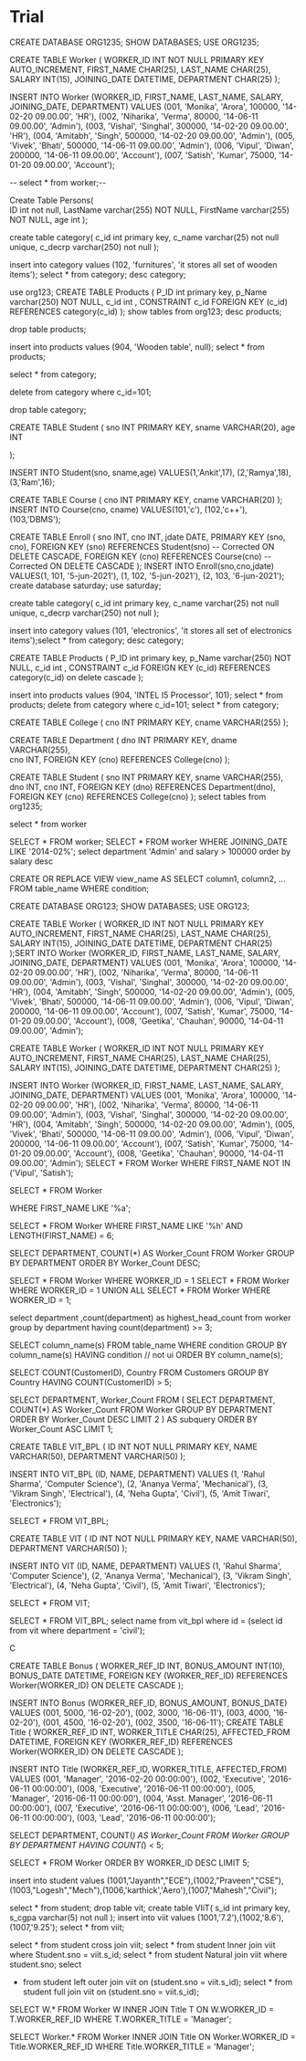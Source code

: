 # Trial


CREATE DATABASE ORG1235;
SHOW DATABASES;
USE ORG1235;


CREATE TABLE Worker (
	WORKER_ID INT NOT NULL PRIMARY KEY AUTO_INCREMENT,
	FIRST_NAME CHAR(25),
	LAST_NAME CHAR(25),
	SALARY INT(15),
	JOINING_DATE DATETIME,
	DEPARTMENT CHAR(25)
);

INSERT INTO Worker 
	(WORKER_ID, FIRST_NAME, LAST_NAME, SALARY, JOINING_DATE, DEPARTMENT) VALUES
		(001, 'Monika', 'Arora', 100000, '14-02-20 09.00.00', 'HR'),
		(002, 'Niharika', 'Verma', 80000, '14-06-11 09.00.00', 'Admin'),
		(003, 'Vishal', 'Singhal', 300000, '14-02-20 09.00.00', 'HR'),
		(004, 'Amitabh', 'Singh', 500000, '14-02-20 09.00.00', 'Admin'),
		(005, 'Vivek', 'Bhati', 500000, '14-06-11 09.00.00', 'Admin'),
		(006, 'Vipul', 'Diwan', 200000, '14-06-11 09.00.00', 'Account'),
		(007, 'Satish', 'Kumar', 75000, '14-01-20 09.00.00', 'Account');
        
-- select * from worker;-- 

















Create Table Persons(	
	ID int not null,
    LastName varchar(255) NOT NULL,
	FirstName varchar(255) NOT NULL,
    age int
);



create table category(
c_id int primary key,
c_name varchar(25) not null unique,
c_decrp varchar(250) not null
);

insert into category values (102, 'furnitures', 'it stores all set of wooden items');
select * from category;
desc category;

use org123;
CREATE TABLE Products (
    P_ID int primary key,
    p_Name varchar(250) NOT NULL,
    c_id int ,
    CONSTRAINT c_id FOREIGN KEY (c_id)
    REFERENCES category(c_id)
);
show tables from org123;
desc products;

drop table products;

insert into products values (904, 'Wooden table', null);
select * from products;


select * from category;

delete from category where c_id=101;

drop table category;

CREATE TABLE Student (
    sno INT PRIMARY KEY,
    sname VARCHAR(20),
    age INT

);

INSERT INTO Student(sno, sname,age) 
 VALUES(1,'Ankit',17),
       (2,'Ramya',18),
       (3,'Ram',16);


CREATE TABLE Course (
    cno INT PRIMARY KEY,
    cname VARCHAR(20)
);
INSERT INTO Course(cno, cname) 
 VALUES(101,'c'),
       (102,'c++'),
       (103,'DBMS');






CREATE TABLE Enroll (
  sno INT,
    cno INT,
    jdate DATE,
    PRIMARY KEY (sno, cno),
    FOREIGN KEY (sno)
    REFERENCES Student(sno)  -- Corrected
    ON DELETE CASCADE,
    FOREIGN KEY (cno)
    REFERENCES Course(cno)   -- Corrected
    ON DELETE CASCADE
        );
	INSERT INTO Enroll(sno,cno,jdate) 
 VALUES(1, 101, '5-jun-2021'),
       (1, 102, '5-jun-2021'),
       (2, 103, '6-jun-2021');
create database saturday;
use saturday;

create table category(
c_id int primary key,
c_name varchar(25) not null unique,
c_decrp varchar(250) not null
);

insert into category values (101, 'electronics', 'it stores all set of electronics items');select * from category;
desc category;

CREATE TABLE Products (
    P_ID int primary key,
    p_Name varchar(250) NOT NULL,
    c_id int ,
    CONSTRAINT c_id FOREIGN KEY (c_id)
    REFERENCES category(c_id) on delete cascade
);

insert into products values (904, 'INTEL I5 Processor', 101);
select * from products;
delete from category where c_id=101;
select * from category;

CREATE TABLE College (
    cno INT PRIMARY KEY,
    cname VARCHAR(255) 
  );

CREATE TABLE Department (
 dno INT PRIMARY KEY,
dname VARCHAR(255),  
cno INT,
FOREIGN KEY (cno) REFERENCES College(cno)
);


CREATE TABLE Student (
    sno INT PRIMARY KEY,
    sname VARCHAR(255),  
    dno INT,
    cno INT,
    FOREIGN KEY (dno) REFERENCES Department(dno),
    FOREIGN KEY (cno) REFERENCES College(cno)
  );
  select tables from org1235;
  
  select * from  worker

SELECT * FROM worker;
SELECT * FROM worker WHERE JOINING_DATE LIKE '2014-02%';
select department 'Admin' and salary > 100000 order by salary desc	

CREATE OR REPLACE VIEW view_name AS
SELECT column1, column2, ...
FROM table_name
WHERE condition;



CREATE DATABASE ORG123;
SHOW DATABASES;
USE ORG123;

CREATE TABLE Worker (
	WORKER_ID INT NOT NULL PRIMARY KEY AUTO_INCREMENT,
	FIRST_NAME CHAR(25),
	LAST_NAME CHAR(25),
	SALARY INT(15),
	JOINING_DATE DATETIME,
	DEPARTMENT CHAR(25)
);SERT INTO Worker 
	(WORKER_ID, FIRST_NAME, LAST_NAME, SALARY, JOINING_DATE, DEPARTMENT) VALUES
		(001, 'Monika', 'Arora', 100000, '14-02-20 09.00.00', 'HR'),
		(002, 'Niharika', 'Verma', 80000, '14-06-11 09.00.00', 'Admin'),
		(003, 'Vishal', 'Singhal', 300000, '14-02-20 09.00.00', 'HR'),
		(004, 'Amitabh', 'Singh', 500000, '14-02-20 09.00.00', 'Admin'),
		(005, 'Vivek', 'Bhati', 500000, '14-06-11 09.00.00', 'Admin'),
		(006, 'Vipul', 'Diwan', 200000, '14-06-11 09.00.00', 'Account'),
		(007, 'Satish', 'Kumar', 75000, '14-01-20 09.00.00', 'Account'),
		(008, 'Geetika', 'Chauhan', 90000, '14-04-11 09.00.00', 'Admin');



CREATE TABLE Worker (
	WORKER_ID INT NOT NULL PRIMARY KEY AUTO_INCREMENT,
	FIRST_NAME CHAR(25),
	LAST_NAME CHAR(25),
	SALARY INT(15),
	JOINING_DATE DATETIME,
	DEPARTMENT CHAR(25)
);

INSERT INTO Worker 
	(WORKER_ID, FIRST_NAME, LAST_NAME, SALARY, JOINING_DATE, DEPARTMENT) VALUES
		(001, 'Monika', 'Arora', 100000, '14-02-20 09.00.00', 'HR'),
		(002, 'Niharika', 'Verma', 80000, '14-06-11 09.00.00', 'Admin'),
		(003, 'Vishal', 'Singhal', 300000, '14-02-20 09.00.00', 'HR'),
		(004, 'Amitabh', 'Singh', 500000, '14-02-20 09.00.00', 'Admin'),
		(005, 'Vivek', 'Bhati', 500000, '14-06-11 09.00.00', 'Admin'),
		(006, 'Vipul', 'Diwan', 200000, '14-06-11 09.00.00', 'Account'),
		(007, 'Satish', 'Kumar', 75000, '14-01-20 09.00.00', 'Account'),
		(008, 'Geetika', 'Chauhan', 90000, '14-04-11 09.00.00', 'Admin');
SELECT * FROM Worker 
WHERE FIRST_NAME NOT IN ('Vipul', 'Satish');

SELECT * FROM Worker 

WHERE FIRST_NAME LIKE '%a';

SELECT * FROM Worker 
WHERE FIRST_NAME LIKE '%h' 
AND LENGTH(FIRST_NAME) = 6;

SELECT DEPARTMENT, COUNT(*) AS Worker_Count 
FROM Worker 
GROUP BY DEPARTMENT 
ORDER BY Worker_Count DESC;

SELECT * FROM Worker WHERE WORKER_ID = 1
SELECT * FROM Worker WHERE WORKER_ID = 1
UNION ALL
SELECT * FROM Worker WHERE WORKER_ID = 1;

select  department ,count(department) as highest_head_count
from worker
group by department
having count(department) >= 3;


SELECT column_name(s)
FROM table_name
WHERE condition
GROUP BY column_name(s)
HAVING condition   // not ui
ORDER BY column_name(s);


SELECT COUNT(CustomerID), Country
FROM Customers
GROUP BY Country
HAVING COUNT(CustomerID) > 5;

SELECT DEPARTMENT, Worker_Count
FROM (
    SELECT DEPARTMENT, COUNT(*) AS Worker_Count
    FROM Worker
    GROUP BY DEPARTMENT
    ORDER BY Worker_Count DESC
    LIMIT 2
) AS subquery
ORDER BY Worker_Count ASC
LIMIT 1;

CREATE TABLE VIT_BPL (
    ID INT NOT NULL PRIMARY KEY,
    NAME VARCHAR(50),
    DEPARTMENT VARCHAR(50)
);

INSERT INTO VIT_BPL (ID, NAME, DEPARTMENT) VALUES
(1, 'Rahul Sharma', 'Computer Science'),
(2, 'Ananya Verma', 'Mechanical'),
(3, 'Vikram Singh', 'Electrical'),
(4, 'Neha Gupta', 'Civil'),
(5, 'Amit Tiwari', 'Electronics');

SELECT * FROM VIT_BPL;

CREATE TABLE VIT (
    ID INT NOT NULL PRIMARY KEY,
    NAME VARCHAR(50),
    DEPARTMENT VARCHAR(50)
);

INSERT INTO VIT (ID, NAME, DEPARTMENT) VALUES
(1, 'Rahul Sharma', 'Computer Science'),
(2, 'Ananya Verma', 'Mechanical'),
(3, 'Vikram Singh', 'Electrical'),
(4, 'Neha Gupta', 'Civil'),
(5, 'Amit Tiwari', 'Electronics');

SELECT * FROM VIT;

SELECT * FROM VIT_BPL;
select name from vit_bpl where id = (select id from vit where department = 'civil');


C

CREATE TABLE Bonus (
	WORKER_REF_ID INT,
	BONUS_AMOUNT INT(10),
	BONUS_DATE DATETIME,
	FOREIGN KEY (WORKER_REF_ID)
		REFERENCES Worker(WORKER_ID)
        ON DELETE CASCADE
);

INSERT INTO Bonus 
	(WORKER_REF_ID, BONUS_AMOUNT, BONUS_DATE) VALUES
		(001, 5000, '16-02-20'),
		(002, 3000, '16-06-11'),
		(003, 4000, '16-02-20'),
		(001, 4500, '16-02-20'),
		(002, 3500, '16-06-11');
CREATE TABLE Title (
	WORKER_REF_ID INT,
	WORKER_TITLE CHAR(25),
	AFFECTED_FROM DATETIME,
	FOREIGN KEY (WORKER_REF_ID)
		REFERENCES Worker(WORKER_ID)
        ON DELETE CASCADE
);

INSERT INTO Title 
	(WORKER_REF_ID, WORKER_TITLE, AFFECTED_FROM) VALUES
 (001, 'Manager', '2016-02-20 00:00:00'),
 (002, 'Executive', '2016-06-11 00:00:00'),
 (008, 'Executive', '2016-06-11 00:00:00'),
 (005, 'Manager', '2016-06-11 00:00:00'),
 (004, 'Asst. Manager', '2016-06-11 00:00:00'),
 (007, 'Executive', '2016-06-11 00:00:00'),
 (006, 'Lead', '2016-06-11 00:00:00'),
 (003, 'Lead', '2016-06-11 00:00:00');


SELECT DEPARTMENT, COUNT(*) AS Worker_Count 
FROM Worker 
GROUP BY DEPARTMENT 
HAVING COUNT(*) < 5;

SELECT * FROM Worker 
ORDER BY WORKER_ID DESC
LIMIT 5;


insert into student values (1001,"Jayanth","ECE"),(1002,"Praveen","CSE"),(1003,"Logesh","Mech"),(1006,'karthick','Aero'),(1007,"Mahesh","Civil");

select * from student;
drop table vit;
create table VIiT(
s_id int primary key,
s_cgpa varchar(5) not null
);
insert into viit values (1001,'7.2'),(1002,'8.6'),(1007,'9.25');
select * from viit;


select * from student  cross join viit;
select * from student Inner join viit where Student.sno = viit.s_id;
select * from student Natural join viit where student.sno;
select
 * from student left outer join viit on (student.sno = viit.s_id);
 select *  from student full join viit on  (student.sno = viit.s_id); 	


SELECT W.* 
FROM Worker W
INNER JOIN Title T ON W.WORKER_ID = T.WORKER_REF_ID
WHERE T.WORKER_TITLE = 'Manager';





SELECT Worker.* 
FROM Worker
INNER JOIN Title ON Worker.WORKER_ID = Title.WORKER_REF_ID
WHERE Title.WORKER_TITLE = 'Manager';



